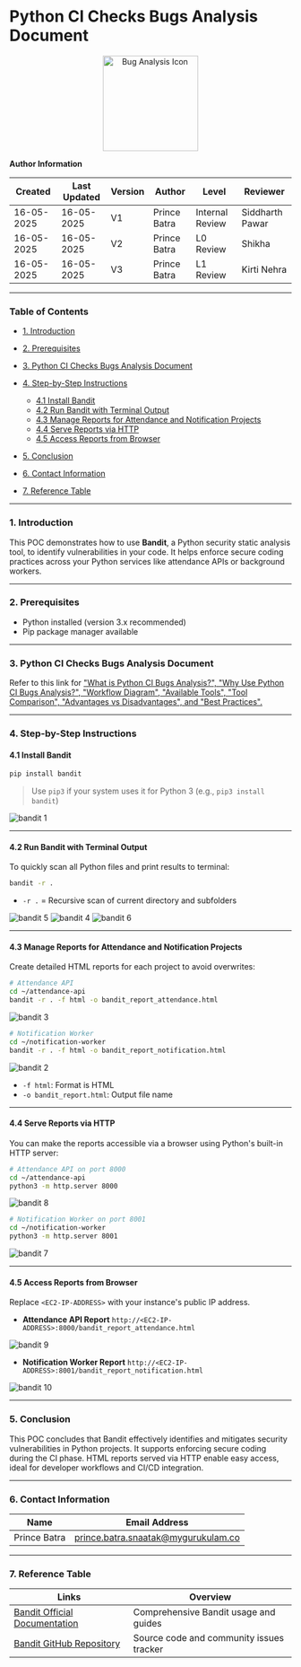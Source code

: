 # **Python CI Checks Bugs Analysis Document**

<p align="center">
  <img src="https://cdn3.iconfinder.com/data/icons/colourful-seo/512/06-512.png" alt="Bug Analysis Icon" width="170" />
</p>

**Author Information**

| Created    | Last Updated | Version | Author       | Level           | Reviewer        |
| ---------- | ------------ | ------- | ------------ | --------------- | --------------- |
| 16-05-2025 | 16-05-2025   | V1      | Prince Batra | Internal Review | Siddharth Pawar |
| 16-05-2025 | 16-05-2025   | V2      | Prince Batra | L0 Review       | Shikha          |
| 16-05-2025 | 16-05-2025   | V3      | Prince Batra | L1 Review       | Kirti Nehra     |

---

### **Table of Contents**

* [1. Introduction](#1-introduction)
* [2. Prerequisites](#2-prerequisites)
* [3. Python CI Checks Bugs Analysis Document](#3-python-ci-checks-bugs-analysis-document)
* [4. Step-by-Step Instructions](#4-step-by-step-instructions)

  * [4.1 Install Bandit](#41-install-bandit)
  * [4.2 Run Bandit with Terminal Output](#42-run-bandit-with-terminal-output)
  * [4.3 Manage Reports for Attendance and Notification Projects](#43-manage-reports-for-attendance-and-notification-projects)
  * [4.4 Serve Reports via HTTP](#44-serve-reports-via-http)
  * [4.5 Access Reports from Browser](#45-access-reports-from-browser)
* [5. Conclusion](#5-conclusion)
* [6. Contact Information](#6-contact-information)
* [7. Reference Table](#7-reference-table)

---

### **1. Introduction**

This POC demonstrates how to use **Bandit**, a Python security static analysis tool, to identify vulnerabilities in your code. It helps enforce secure coding practices across your Python services like attendance APIs or background workers.

---

### **2. Prerequisites**

* Python installed (version 3.x recommended)
* Pip package manager available

---

### **3. Python CI Checks Bugs Analysis Document**

Refer to this link for ["What is Python CI Bugs Analysis?", "Why Use Python CI Bugs Analysis?", "Workflow Diagram", "Available Tools", "Tool Comparison", "Advantages vs Disadvantages", and "Best Practices".](https://github.com/snaatak-Downtime-Crew/Documentation/blob/SCRUMS-164-PRINCE/application-ci/checks/python/bugs-analysis/documentation/README.md)

---

### **4. Step-by-Step Instructions**

#### **4.1 Install Bandit**

```bash
pip install bandit
```

> Use `pip3` if your system uses it for Python 3 (e.g., `pip3 install bandit`)

![bandit 1](https://github.com/user-attachments/assets/0685b9eb-5a5c-44c4-a9db-fd339064a322)

---

#### **4.2 Run Bandit with Terminal Output**

To quickly scan all Python files and print results to terminal:

```bash
bandit -r .
```

* `-r .` = Recursive scan of current directory and subfolders

![bandit 5](https://github.com/user-attachments/assets/2757413d-1db6-45b7-8da2-9fdfc726500c)
![bandit 4](https://github.com/user-attachments/assets/ef18088e-829a-45e3-ab6c-e5c00d4cb05a)
![bandit 6](https://github.com/user-attachments/assets/772c1627-8f54-4de0-840e-0f2c028be8f1)

---

#### **4.3 Manage Reports for Attendance and Notification Projects**

Create detailed HTML reports for each project to avoid overwrites:

```bash
# Attendance API
cd ~/attendance-api
bandit -r . -f html -o bandit_report_attendance.html
```

![bandit 3](https://github.com/user-attachments/assets/fbc225e2-fdf9-43de-ab6d-5dcab522b7ed)

```bash
# Notification Worker
cd ~/notification-worker
bandit -r . -f html -o bandit_report_notification.html
```

![bandit 2](https://github.com/user-attachments/assets/7f18b97f-6a4f-49de-bfb0-a79efd1dd3d7)

* `-f html`: Format is HTML
* `-o bandit_report.html`: Output file name
  
---

#### **4.4 Serve Reports via HTTP**

You can make the reports accessible via a browser using Python's built-in HTTP server:

```bash
# Attendance API on port 8000
cd ~/attendance-api
python3 -m http.server 8000
```
![bandit 8](https://github.com/user-attachments/assets/da7b0587-2018-4f68-b12e-e60c87504ef8)


```bash
# Notification Worker on port 8001
cd ~/notification-worker
python3 -m http.server 8001
```
![bandit 7](https://github.com/user-attachments/assets/71cb0823-f02a-4766-868b-b5c6043851c3)

---

#### **4.5 Access Reports from Browser**

Replace `<EC2-IP-ADDRESS>` with your instance's public IP address.

* **Attendance API Report**
  `http://<EC2-IP-ADDRESS>:8000/bandit_report_attendance.html`

![bandit 9](https://github.com/user-attachments/assets/e1f352ca-709a-4092-b4e1-041d75f0d8a2)

* **Notification Worker Report**
  `http://<EC2-IP-ADDRESS>:8001/bandit_report_notification.html`

![bandit 10](https://github.com/user-attachments/assets/48028fab-e8ed-47b0-b4d0-f6c7983b3a37)

---

### **5. Conclusion**

This POC concludes that Bandit effectively identifies and mitigates security vulnerabilities in Python projects. It supports enforcing secure coding during the CI phase. HTML reports served via HTTP enable easy access, ideal for developer workflows and CI/CD integration.

---

### **6. Contact Information**

| Name         | Email Address                                                                     |
| ------------ | --------------------------------------------------------------------------------- |
| Prince Batra | [prince.batra.snaatak@mygurukulam.co](mailto:prince.batra.snaatak@mygurukulam.co) |

---

### **7. Reference Table**

| Links                                                                     | Overview                                 |
| ------------------------------------------------------------------------- | ---------------------------------------- |
| [Bandit Official Documentation](https://bandit.readthedocs.io/en/latest/) | Comprehensive Bandit usage and guides    |
| [Bandit GitHub Repository](https://github.com/PyCQA/bandit)               | Source code and community issues tracker |



